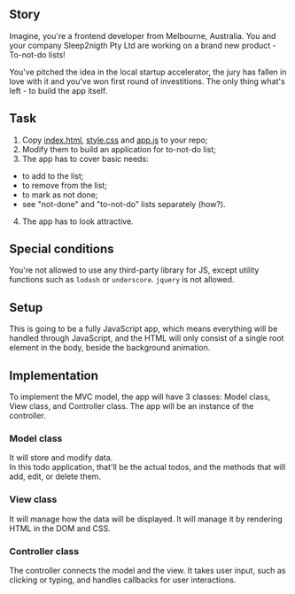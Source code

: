 ## Story

Imagine, you're a frontend developer from Melbourne, Australia. You and your company Sleep2nigth Pty Ltd are working on a brand new product - To-not-do lists!

You've pitched the idea in the local startup accelerator, the jury has fallen in love with it and you've won first round of investitions. The only thing what's left - to build the app itself.

## Task

1. Copy [index.html](index.html), [style.css](style.css) and [app.js](app.js) to your repo;
2. Modify them to build an application for to-not-do list;
3. The app has to cover basic needs:
- to add to the list;
- to remove from the list;
- to mark as not done;
- see "not-done" and "to-not-do" lists separately (how?).

4. The app has to look attractive.

## Special conditions

You're not allowed to use any third-party library for JS, except utility functions such as `lodash` or `underscore`. `jquery` is not allowed.

## Setup
This is going to be a fully JavaScript app, which means everything will be handled
through JavaScript, and the HTML will only consist of a single root element in the body, beside the background animation.

## Implementation
To implement the MVC model, the app will have 3 classes: Model class, View class, and Controller class.
The app will be an instance of the controller. 

### Model class
It will store and modify data.  
In this todo application, that'll be the actual todos, and the methods that will add, edit, or delete them.

### View class
It will manage how the data will be displayed. It will manage it by rendering HTML in the DOM and CSS.

### Controller class
The controller connects the model and the view. It takes user input, such as clicking or typing, and handles callbacks for user interactions.

